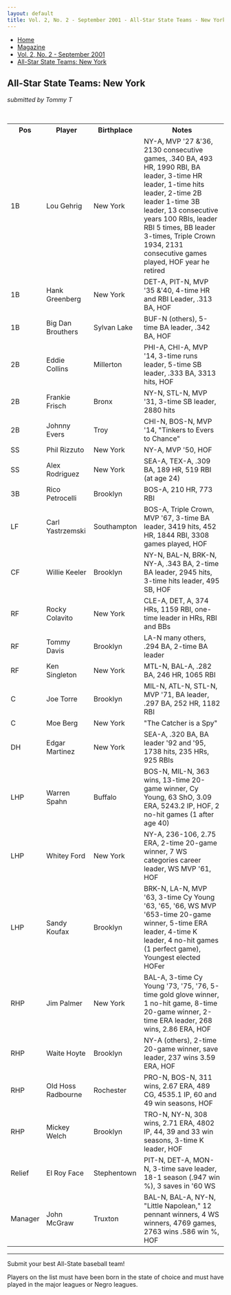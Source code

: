 ```yaml
---
layout: default
title: Vol. 2, No. 2 - September 2001 - All-Star State Teams - New York
---
```

<nav class="breadcrumb" aria-label="breadcrumbs">
  <ul>
    <li><a href="{{ site.url }}{{ site.baseurl }}/index.html">Home</a></li>
    <li><a href="../magazine-home.html">Magazine</a></li>
    <li><a href="bi_vol_2_no_2_home.html">Vol. 2, No. 2 - September 2001</a></li>
    <li class="is-active"><a href="#" aria-current="page">All-Star State Teams:  New York</a></li>
  </ul>
</nav>

<section class="storycontent basic-table">
  <h1>All-Star State Teams:  New York</h1>
  <p><em>submitted by Tommy T</em></p>
  <br />

  <table>
  <tr>
  <th>Pos</th><th>Player</th><th>Birthplace</th><th>Notes</th>
  </tr>
  <tr>
  <td>1B</td><td>Lou Gehrig</td><td>New York</td><td>NY-A, MVP '27 &'36, 2130 consecutive games, .340 BA, 493 HR, 1990 RBI, BA leader, 3-time HR leader, 1-time hits leader, 2-time 2B leader 1-time 3B leader, 13 consecutive years 100 RBIs, leader RBI 5 times, BB leader 3-times, Triple Crown 1934, 2131 consecutive games played, HOF year he retired</td>
  </tr>
  <tr>
  <td>1B</td><td>Hank Greenberg</td><td>New York</td><td>DET-A, PIT-N, MVP '35 &'40, 4-time HR and RBI Leader, .313 BA, HOF</td>
  </tr>
  <tr>
  <td>1B</td><td>Big Dan Brouthers </td><td>Sylvan Lake</td><td>BUF-N (others), 5-time BA leader, .342 BA, HOF </td>
  </tr>
  <tr>
  <td>2B</td><td>Eddie Collins</td><td>Millerton</td><td>PHI-A, CHI-A, MVP '14, 3-time runs leader, 5-time SB leader, .333 BA, 3313 hits, HOF</td>
  </tr>
  <tr>
  <td>2B</td><td>Frankie Frisch</td><td>Bronx</td><td>NY-N, STL-N, MVP '31, 3-time SB leader, 2880 hits</td>
  </tr>
  <tr>
  <td>2B</td><td>Johnny Evers</td><td>Troy</td><td>CHI-N, BOS-N, MVP '14, "Tinkers to Evers to Chance"</td>
  </tr>
  <tr>
  <td>SS</td><td>Phil Rizzuto</td><td>New York</td><td>NY-A, MVP '50, HOF</td>
  </tr>
  <tr>
  <td>SS</td><td>Alex Rodriguez</td><td>New York</td><td>SEA-A, TEX-A, .309 BA, 189 HR, 519 RBI (at age 24)</td>
  </tr>
  <tr>
  <td>3B</td><td>Rico Petrocelli</td><td>Brooklyn</td><td>BOS-A, 210 HR, 773 RBI</td>
  </tr>
  <tr>
  <td>LF</td><td>Carl Yastrzemski</td><td>Southampton</td><td>BOS-A, Triple Crown, MVP '67, 3-time BA leader, 3419 hits, 452 HR, 1844 RBI, 3308 games played, HOF</td>
  </tr>
  <tr>
  <td>CF</td><td>Willie Keeler</td><td>Brooklyn</td><td>NY-N, BAL-N, BRK-N, NY-A, .343 BA, 2-time BA leader, 2945 hits, 3-time hits leader, 495 SB, HOF</td>
  </tr>
  <tr>
  <td>RF</td><td>Rocky Colavito</td><td>New York</td><td>CLE-A, DET, A, 374 HRs, 1159 RBI, one-time leader in HRs, RBI and BBs</td>
  </tr>
  <tr>
  <td>RF</td><td>Tommy Davis</td><td>Brooklyn</td><td>LA-N  many others, .294 BA, 2-time BA leader</td>
  </tr>
  <tr>
  <td>RF</td><td>Ken Singleton</td><td>New York</td><td>MTL-N, BAL-A, .282 BA, 246 HR, 1065 RBI</td>
  </tr>
  <tr>
  <td>C</td><td>Joe Torre</td><td>Brooklyn</td><td>MIL-N, ATL-N, STL-N, MVP '71, BA leader, .297 BA, 252 HR, 1182 RBI</td>
  </tr>
  <tr>
  <td>C</td><td>Moe Berg</td><td>New York</td><td>"The Catcher is a Spy"</td>
  </tr>
  <tr>
  <td>DH</td><td>Edgar Martinez</td><td>New York</td><td>SEA-A, .320 BA, BA leader '92 and '95, 1738 hits, 235 HRs, 925 RBIs</td>
  </tr>
  <tr>
  <td>LHP</td><td>Warren Spahn</td><td>Buffalo</td><td>BOS-N, MIL-N, 363 wins, 13-time 20-game winner, Cy Young, 63 ShO, 3.09 ERA, 5243.2 IP, HOF, 2 no-hit games (1 after age 40)</td>
  </tr>
  <tr>
  <td>LHP</td><td>Whitey Ford</td><td>New York</td><td>NY-A, 236-106, 2.75 ERA, 2-time 20-game winner, 7 WS categories career leader, WS MVP '61, HOF </td>
  </tr>
  <tr>
  <td>LHP</td><td>Sandy Koufax</td><td>Brooklyn</td><td>BRK-N, LA-N, MVP '63, 3-time Cy Young '63, '65, '66, WS MVP '653-time 20-game winner, 5-time ERA leader, 4-time K leader, 4 no-hit games (1 perfect game), Youngest elected HOFer</td>
  </tr>
  <tr>
  <td>RHP</td><td>Jim Palmer</td><td>New York</td><td>BAL-A, 3-time Cy Young '73, '75, '76, 5-time gold glove winner, 1 no-hit game, 8-time 20-game winner, 2-time ERA leader, 268 wins, 2.86 ERA, HOF</td>
  </tr>
  <tr>
  <td>RHP</td><td>Waite Hoyte</td><td>Brooklyn</td><td>NY-A (others), 2-time 20-game winner, save leader, 237 wins 3.59 ERA, HOF</td>
  </tr>
  <tr>
  <td>RHP</td><td>Old Hoss Radbourne</td><td>Rochester</td><td>PRO-N, BOS-N, 311 wins, 2.67 ERA, 489 CG, 4535.1 IP, 60 and 49 win seasons, HOF</td>
  </tr>
  <tr>
  <td>RHP</td><td>Mickey Welch</td><td>Brooklyn</td><td>TRO-N, NY-N, 308 wins, 2.71 ERA, 4802 IP, 44, 39 and 33 win seasons, 3-time K leader, HOF</td>
  </tr>
  <tr>
  <td>Relief</td><td>El Roy Face</td><td>Stephentown</td><td>PIT-N, DET-A, MON-N, 3-time save leader, 18-1 season (.947 win %), 3 saves in '60 WS</td>
  </tr>
  <tr>
  <td>Manager</td><td>John McGraw</td><td>Truxton</td><td>BAL-N, BAL-A, NY-N, "Little Napolean," 12 pennant winners, 4 WS winners, 4769 games, 2763 wins .586 win %, HOF</td>
  </tr>
  </table>

  <hr />

  <p>
    Submit your best All-State baseball team!
  </p>
  
  <p>
    Players on the list must have been born in the state of choice and must have played in the major leagues or Negro leagues.
  </p>

</section>
